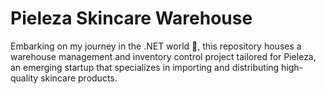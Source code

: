 # Pieleza Skincare Warehouse

Embarking on my journey in the .NET world 🚀, this repository houses a warehouse management and inventory control project tailored for Pieleza, an emerging startup that specializes in importing and distributing high-quality skincare products.
